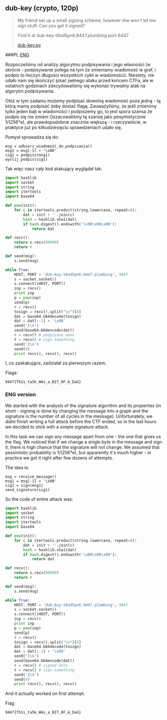 ## dub-key (crypto, 120p)

> My friend set up a small signing scheme, however she won't let me sign stuff. Can you get it signed?
>
> Find it at dub-key-t8xd5pn6.9447.plumbing port 9447
>
> [dub-key.py](dub-key.py)

###PL
[ENG](#eng-version)

Rozpoczeliśmy od analizy algorytmu podpisywania i jego własności
(w skrócie - podpisywanie polega na tym że zmieniamy wiadomość w graf, i podpis to
iloczyn długości wszystkich cykli w wiadomości). Niestety, nie udało nam się skończyć pisać pełnego ataku
przed końcem CTFa, ale w ostatnich godzinach zdecydowaliśmy się wykonać trywialny atak na algorytm podpisywania.

Otóż w tym zadaniu możemy podpisać dowolną wiadomość poza jedną - tą którą mamy podpisać żeby dostać flagę.
Zauważyliśmy, że jeśli zmienimy tylko jeden bajt w wiadomości i podpiszemy go, to jest spora szansa że podpis się nie zmieni
Oszacowaliśmy tą szansę jako pesymistycznie 1/(256*e), ale prawdopodobnie znacznie większą - i rzeczywiście, w praktyce już
po kilkudziesięciu sprawdzeniach udało się.

Pomysł sprowadza się do:

    msg = odbierz_wiadomość_do_podpisania()
    msg1 = msg[-1] + '\x00'
    sig1 = podpisz(msg1)
    wyślij_podpis(sig1)

Tak więc nasz cały kod atakujący wyglądał tak:

```python
import hashlib
import socket
import string
import itertools
import base64

def pow(init):
    for c in itertools.product(string.lowercase, repeat=6):
        dat = init + ''.join(c)
        hash = hashlib.sha1(dat)
        if hash.digest().endswith('\x00\x00\x00'):
            return dat

def recv():
    return s.recv(99999)
    return r

def send(msg):
    s.send(msg)

while True:
    HOST, PORT = 'dub-key-t8xd5pn6.9447.plumbing', 9447
    s = socket.socket()
    s.connect((HOST, PORT))
    inp = recv()
    print inp
    p = pow(inp)
    send(p)
    r = recv()
    tosign = recv().split("\n")[0]
    dat = base64.b64decode(tosign)
    dat = dat[:-1] + '\x00'
    send('1\n')
    send(base64.b64encode(dat))
    r = recv() # podpisane dane
    t = recv() # sign something
    send('2\n')
    send(r)
    print recv(), recv(), recv()
```

I, co zaskakujące, zadziałał za pierwszym razem.

Flaga:

    9447{Th1s_ta5k_WAs_a_B1T_0F_A_DaG} 

### ENG version

We started with the analysis of the signature algorithm and its properties (in short - signing is done by changing the message into a graph and the signature is the number of all cycles in the message). Unfortunately, we didnt finish writing a full attack before the CTF ended, so in the last hours we decided to stick with a simple signature attack.

In this task we can sign any message apart from one - the one that gives us the flag. We noticed that if we change a single byte in the message and sign it, there is high chance that the signature will not change. We assumed that pessimistic probability is 1/(256*e), but apparently it's much higher - in practice we got it right after few dozens of attempts.


The idea is:

    msg = receive_message()
    msg1 = msg[-1] + '\x00'
    sig1 = sign(msg1)
    send_signature(sig1)

So the code of entire attack was:

```python
import hashlib
import socket
import string
import itertools
import base64

def pow(init):
    for c in itertools.product(string.lowercase, repeat=6):
        dat = init + ''.join(c)
        hash = hashlib.sha1(dat)
        if hash.digest().endswith('\x00\x00\x00'):
            return dat

def recv():
    return s.recv(99999)
    return r

def send(msg):
    s.send(msg)

while True:
    HOST, PORT = 'dub-key-t8xd5pn6.9447.plumbing', 9447
    s = socket.socket()
    s.connect((HOST, PORT))
    inp = recv()
    print inp
    p = pow(inp)
    send(p)
    r = recv()
    tosign = recv().split("\n")[0]
    dat = base64.b64decode(tosign)
    dat = dat[:-1] + '\x00'
    send('1\n')
    send(base64.b64encode(dat))
    r = recv() # signed data
    t = recv() # sign something
    send('2\n')
    send(r)
    print recv(), recv(), recv()
```

And it actually worked on first attempt.

Flag:

    9447{Th1s_ta5k_WAs_a_B1T_0F_A_DaG} 
